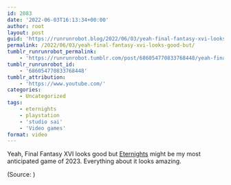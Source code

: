 ```yaml
---
id: 2083
date: '2022-06-03T16:13:34+00:00'
author: root
layout: post
guid: 'https://runrunrobot.blog/2022/06/03/yeah-final-fantasy-xvi-looks-good-but/'
permalink: /2022/06/03/yeah-final-fantasy-xvi-looks-good-but/
tumblr_runrunrobot_permalink:
    - 'https://runrunrobot.tumblr.com/post/686054770833768448/yeah-final-fantasy-xvi-looks-good-but'
tumblr_runrunrobot_id:
    - '686054770833768448'
tumblr_attribution:
    - 'https://www.youtube.com/'
categories:
    - Uncategorized
tags:
    - eternights
    - playstation
    - 'studio sai'
    - 'Video games'
format: video
---
```


Yeah, Final Fantasy XVI looks good but [Eternights](https://www.studiosai.dev/eternights/) might be my most anticipated game of 2023. Everything about it looks amazing.

<div class="attribution">(<span>Source:</span> <https://www.youtube.com/>)</div>